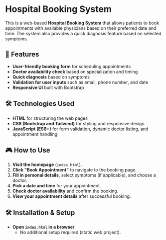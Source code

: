 # Hospital Booking System

This is a web-based **Hospital Booking System** that allows patients to book appointments with available physicians based on their preferred date and time. The system also provides a quick diagnosis feature based on selected symptoms.

## 🚀 Features
- **User-friendly booking form** for scheduling appointments
- **Doctor availability check** based on specialization and timing
- **Quick diagnosis** based on symptoms
- **Validation for user inputs** such as email, phone number, and date
- **Responsive UI** built with Bootstrap

## 🛠️ Technologies Used
- **HTML** for structuring the web pages
- **CSS (Bootstrap and Tailwind)** for styling and responsive design
- **JavaScript (ES6+)** for form validation, dynamic doctor listing, and appointment handling

## 🎮 How to Use
1. **Visit the homepage** (`index.html`).
2. **Click "Book Appointment"** to navigate to the booking page.
3. **Fill in personal details**, select symptoms (if applicable), and choose a doctor.
4. **Pick a date and time** for your appointment.
5. **Check doctor availability** and confirm the booking.
6. **View your appointment details** after successful booking.

## 🛠️ Installation & Setup

- **Open `index.html` in a browser**
   - No additional setup required (static web project).


